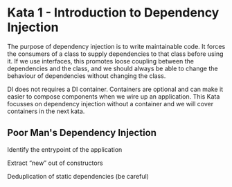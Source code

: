 # Kata 1 - Introduction to Dependency Injection

The purpose of dependency injection is to write maintainable code. It forces the consumers of a class to supply dependencies to that class before using it.  If we use interfaces, this promotes loose coupling between the dependencies and the class, and we should always be able to change the behaviour of dependencies without changing the class.

DI does not requires a DI container. Containers are optional and can make it easier to compose components when we wire up an application. This Kata focusses on dependency injection without a container and we will cover containers in the next kata.

## Poor Man's Dependency Injection

Identify the entrypoint of the application


Extract “new” out of constructors


Deduplication of static dependencies (be careful)
